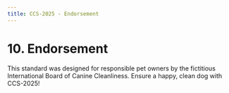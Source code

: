 ```yaml
---
title: CCS-2025 - Endorsement
---
```

# **10. Endorsement**  

This standard was designed for responsible pet owners by the fictitious International Board of Canine Cleanliness. Ensure a happy, clean dog with CCS-2025!